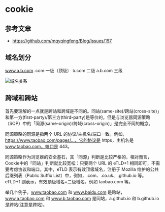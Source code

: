 # cookie 

## 参考文章
- https://github.com/mqyqingfeng/Blog/issues/157

## 域名划分
www.a.b.com
.com 一级（顶级） b.com 二级 a.b.com 三级

![域名关系](https://pic1.zhimg.com/80/v2-7cd3918b7c2f1c50c4b70412b548a858_1440w.webp)

## 跨域和跨站
首先要理解的一点就是跨站和跨域是不同的。同站(same-site)/跨站(cross-site)」和第一方(first-party)/第三方(third-party)是等价的。但是与浏览器同源策略（SOP）中的「同源(same-origin)/跨域(cross-origin)」是完全不同的概念。

同源策略的同源是指两个 URL 的协议/主机名/端口一致。例如，https://www.taobao.com/pages/...，它的协议是 https，主机名是 www.taobao.com，端口是 443。

同源策略作为浏览器的安全基石，其「同源」判断是比较严格的，相对而言，Cookie中的「同站」判断就比较宽松：只要两个 URL 的 eTLD+1 相同即可，不需要考虑协议和端口。其中，eTLD 表示有效顶级域名，注册于 Mozilla 维护的公共后缀列表（Public Suffix List）中，例如，.com、.co.uk、.github.io 等。eTLD+1 则表示，有效顶级域名+二级域名，例如 taobao.com 等。

举几个例子，www.taobao.com 和 www.baidu.com 是跨站，www.a.taobao.com 和 www.b.taobao.com 是同站，a.github.io 和 b.github.io 是跨站(注意是跨站)。
